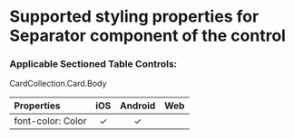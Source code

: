 # Supported styling properties for Separator component of the control

### Applicable Sectioned Table Controls: 
CardCollection.Card.Body

| Properties | iOS | Android | Web |
|:---|:---:|:---:|:---:|
| font-color: Color | &check; |&check;| |
